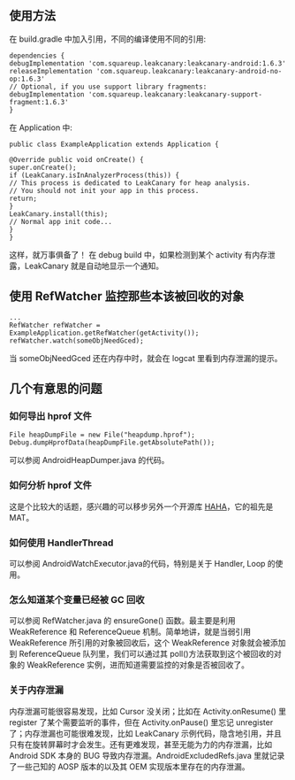 
## 使用方法

在 build.gradle 中加入引用，不同的编译使用不同的引用:

```
dependencies {
debugImplementation 'com.squareup.leakcanary:leakcanary-android:1.6.3'
releaseImplementation 'com.squareup.leakcanary:leakcanary-android-no-op:1.6.3'
// Optional, if you use support library fragments:
debugImplementation 'com.squareup.leakcanary:leakcanary-support-fragment:1.6.3'
}
```
在 Application 中:

```
public class ExampleApplication extends Application {

@Override public void onCreate() {
super.onCreate();
if (LeakCanary.isInAnalyzerProcess(this)) {
// This process is dedicated to LeakCanary for heap analysis.
// You should not init your app in this process.
return;
}
LeakCanary.install(this);
// Normal app init code...
}
}
```
这样，就万事俱备了！ 在 debug build 中，如果检测到某个 activity 有内存泄露，LeakCanary 就是自动地显示一个通知。


## 使用 RefWatcher 监控那些本该被回收的对象

```
...
RefWatcher refWatcher = ExampleApplication.getRefWatcher(getActivity());
refWatcher.watch(someObjNeedGced);
```
当 someObjNeedGced 还在内存中时，就会在 logcat 里看到内存泄漏的提示。


## 几个有意思的问题

### 如何导出 hprof 文件
```
File heapDumpFile = new File("heapdump.hprof");
Debug.dumpHprofData(heapDumpFile.getAbsolutePath());
```
可以参阅 AndroidHeapDumper.java 的代码。

### 如何分析 hprof 文件

这是个比较大的话题，感兴趣的可以移步另外一个开源库 [HAHA](https://github.com/square/haha)，它的祖先是 MAT。

### 如何使用 HandlerThread

可以参阅 AndroidWatchExecutor.java的代码，特别是关于 Handler, Loop 的使用。

### 怎么知道某个变量已经被 GC 回收

可以参阅 RefWatcher.java 的 ensureGone() 函数。最主要是利用 WeakReference 和 ReferenceQueue 机制。简单地讲，就是当弱引用 WeakReference 所引用的对象被回收后，这个 WeakReference 对象就会被添加到 ReferenceQueue 队列里，我们可以通过其 poll()方法获取到这个被回收的对象的 WeakReference 实例，进而知道需要监控的对象是否被回收了。

### 关于内存泄漏

内存泄漏可能很容易发现，比如 Cursor 没关闭；比如在 Activity.onResume() 里 register 了某个需要监听的事件，但在 Activity.onPause() 里忘记 unregister 了；内存泄漏也可能很难发现，比如 LeakCanary 示例代码，隐含地引用，并且只有在旋转屏幕时才会发生。还有更难发现，甚至无能为力的内存泄漏，比如 Android SDK 本身的 BUG 导致内存泄漏。AndroidExcludedRefs.java 里就记录了一些己知的 AOSP 版本的以及其 OEM 实现版本里存在的内存泄漏。

